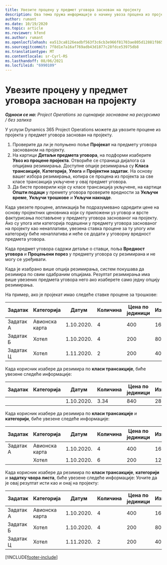 ```yaml
---
title: Увезите процену у предмет уговора заснован на пројекту
description: Ова тема пружа информације о начину увоза процена из пројекта у предмету уговора.
author: rumant
ms.date: 10/19/2020
ms.topic: article
ms.reviewer: kfend
ms.author: rumant
ms.openlocfilehash: ea513ca8126eadbf563f3c6cb3e966f81703ae805d12881f865cdc1dd77e191d
ms.sourcegitcommit: 7f8d1e7a16af769adb43d1877c28fdce53975db8
ms.translationtype: MT
ms.contentlocale: sr-Cyrl-RS
ms.lasthandoff: 08/06/2021
ms.locfileid: "6990109"
---
```

# <a name="import-an-estimate-to-a-project-based-contract-line"></a>Увезите процену у предмет уговора заснован на пројекту

_**Односи се на:** Project Operations за сценарије засноване на ресурсима / без залиха_

У услузи Dynamics 365 Project Operations можете да увозите процене из пројекта у предмет уговора заснован на пројекту.

1. Проверите да ли је попуњено поље **Пројекат** на предмету уговора заснованом на пројекту.
2. На картици **Детаљи предмета уговора**, на подформи изаберите **Увоз из процене пројекта**. Отвориће се страница дијалога са опцијама резимирања. Доступне опције резимирања су **Класа трансакције**, **Категорија**, **Улога** и **Пројектни задатак**. На основу вашег избора резимирања, копира се процена из пројекта за све класе трансакција укључене у овај предмет уговора. 
3. Да бисте проверили које су класе трансакција укључене, на картици **Општи подаци** у премету уговора проверите вредности за **Укључи време**, **Укључи трошкове** и **Укључи накнаде**.

Када увезете процене, апликација ће подразумевано одредити цене на основу пројектних ценовника који су приложени уз уговор и врсте фактурисања постављене у предмету уговора заснованог на пројекту. Ако су улога или категорија подешени у предмету уговора заснованог на пројекту као ненаплативи, увезена ставка процене за ту улогу или категорију биће ненаплатива и неће се додати у уговорну вредност предмета уговора.

Када предмет уговора садржи детаље о ставци, поља **Вредност уговора** и **Процењени порез** у предмету уговора су резимирана и не могу се уређивати.

Када је изабрано више опција резимирања, систем покушава да резимира по свим одабраним опцијама. Резултат резимирања има више увезених предмета уговора него ако изаберете само једну опцију резимирања.

На пример, ако је пројекат имао следеће ставке процене за трошкове:

| Задатак | Категорија | Датум | Количина | Цена по јединици | Износ |
| --- | --- | --- | --- | --- | --- |
| Задатак А | Авионска карта | 1.10.2020. | 4 | 400 | 1600 |
| Задатак Б | Хотел | 1.10.2020. | 4 | 200 | 800 |
| Задатак Ц | Хотел | 1.11.2020. | 2 | 200 | 400 |

Када корисник изабере да резимира по **класи трансакције**, биће увезене следеће информације:

| Задатак | Категорија | Датум | Количина | Цена по јединици | Износ |
| --- | --- | --- | --- | --- | --- |
| &nbsp;  | &nbsp;  | 1.10.2020. | 3.34 | 840 | 2800 |

Када корисник изабере да резимира по **класи трансакције** и **категорији**, биће увезене следеће информације:

| Задатак | Категорија | Датум | Количина | Цена по јединици | Износ |
| --- | --- | --- | --- | --- | --- |
| Задатак А | Авионска карта | 1.10.2020. | 4 | 400 | 1600 |
| &nbsp;  | Хотел | 1.10.2020. | 6 | 200 | 1200 |

Када корисник изабере да резимира по **класи трансакције**, **категорији** и **задатку чвора листа**, биће увезене следеће информације: Уочите да је овај резултат исти као и онај на пројекту:

| Задатак | Категорија | Датум | Количина | Цена по јединици | Износ |
| --- | --- | --- | --- | --- | --- |
| Задатак А | Авионска карта | 1.10.2020. | 4 | 400 | 1600 |
| Задатак Б | Хотел | 1.10.2020. | 4 | 200 | 800 |
| Задатак Ц | Хотел | 1.11.2020. | 2 | 200 | 400 |


[!INCLUDE[footer-include](../includes/footer-banner.md)]